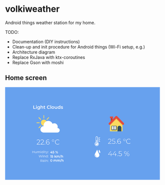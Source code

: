# volkiweather
Android things weather station for my home.

TODO:
+ Documentation (DIY instructions)
+ Clean-up and init procedure for Android things (Wi-Fi setup, e.g.)
+ Architecture diagram
+ Replace RxJava with ktx-coroutines
+ Replace Gson with moshi

## Home screen
![VolkiWeather home screen](https://github.com/chjaeggi/volkiweather/blob/master/screenshots/volkiweather-screenshot.png)
